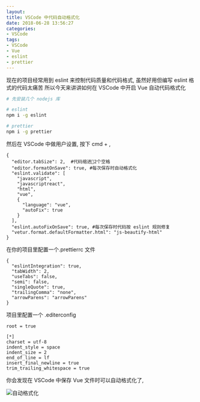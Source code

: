 ```yaml
---
layout: 
title: VSCode 中代码自动格式化
date: 2018-06-28 13:56:27
categories:
- VSCode
tags:
- VSCode
- Vue
- eslint
- prettier
---
```


现在的项目经常用到 eslint 来控制代码质量和代码格式, 虽然好用但编写 eslint 格式的代码太痛苦
所以今天来讲讲如何在 VSCode 中开启 Vue 自动代码格式化

```bash
# 先安装几个 nodejs 库

# eslint
npm i -g eslint

# prettier
npm i -g prettier
```

然后在 VSCode 中做用户设置, 按下 cmd + ,

```
{
  "editor.tabSize": 2,  #代码缩进2个空格
  "editor.formatOnSave": true, #每次保存时自动格式化
  "eslint.validate": [
    "javascript",
    "javascriptreact",
    "html",
    "vue",
    {
      "language": "vue",
      "autoFix": true
    }
  ],
  "eslint.autoFixOnSave": true, #每次保存时代码按 eslint 规则修复
  "vetur.format.defaultFormatter.html": "js-beautify-html"
}
```

在你的项目里配置一个.prettierrc 文件

```
{
  "eslintIntegration": true,
  "tabWidth": 2,
  "useTabs": false,
  "semi": false,
  "singleQuote": true,
  "trailingComma": "none",
  "arrowParens": "arrowParens"
}
```

项目里配置一个 .editerconfig

```
root = true

[*]
charset = utf-8
indent_style = space
indent_size = 2
end_of_line = lf
insert_final_newline = true
trim_trailing_whitespace = true
```

你会发现在 VSCode 中保存 Vue 文件时可以自动格式化了,

![自动格式化](/images/QQ20180628-113145.gif "自动格式化")

